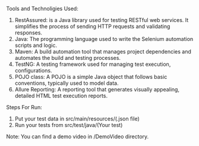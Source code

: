 Tools and Technoligies Used:

1. RestAssured: is a Java library used for testing RESTful web services. It simplifies the process of sending HTTP requests and validating responses.
2. Java: The programming language used to write the Selenium automation scripts and logic.
3. Maven: A build automation tool that manages project dependencies and automates the build and testing processes.
4. TestNG: A testing framework used for managing test execution, configurations.
5. POJO class: A POJO is a simple Java object that follows basic conventions, typically used to model data.
6. Allure Reporting: A reporting tool that generates visually appealing, detailed HTML test execution reports.


Steps For Run:
1. Put your test data in src/main/resources/(.json file)
2. Run your tests from src/test/java/(Your test)

Note:
You can find a demo video in /DemoVideo directory.

